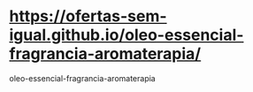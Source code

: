 # https://ofertas-sem-igual.github.io/oleo-essencial-fragrancia-aromaterapia/

oleo-essencial-fragrancia-aromaterapia
